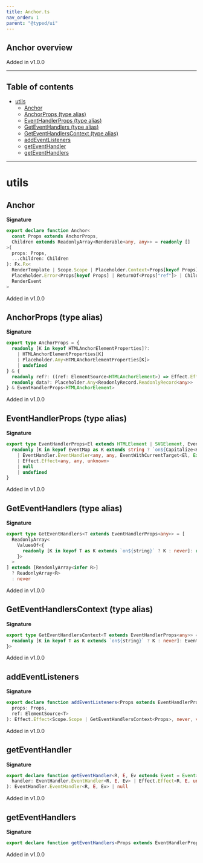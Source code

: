 ```yaml
---
title: Anchor.ts
nav_order: 1
parent: "@typed/ui"
---
```


## Anchor overview

Added in v1.0.0

---

<h2 class="text-delta">Table of contents</h2>

- [utils](#utils)
  - [Anchor](#anchor)
  - [AnchorProps (type alias)](#anchorprops-type-alias)
  - [EventHandlerProps (type alias)](#eventhandlerprops-type-alias)
  - [GetEventHandlers (type alias)](#geteventhandlers-type-alias)
  - [GetEventHandlersContext (type alias)](#geteventhandlerscontext-type-alias)
  - [addEventListeners](#addeventlisteners)
  - [getEventHandler](#geteventhandler)
  - [getEventHandlers](#geteventhandlers)

---

# utils

## Anchor

**Signature**

```ts
export declare function Anchor<
  const Props extends AnchorProps,
  Children extends ReadonlyArray<Renderable<any, any>> = readonly []
>(
  props: Props,
  ...children: Children
): Fx.Fx<
  RenderTemplate | Scope.Scope | Placeholder.Context<Props[keyof Props] | ReturnOf<Props["ref"]> | Children[number]>,
  Placeholder.Error<Props[keyof Props] | ReturnOf<Props["ref"]> | Children[number]>,
  RenderEvent
>
```

Added in v1.0.0

## AnchorProps (type alias)

**Signature**

```ts
export type AnchorProps = {
  readonly [K in keyof HTMLAnchorElementProperties]?:
    | HTMLAnchorElementProperties[K]
    | Placeholder.Any<HTMLAnchorElementProperties[K]>
    | undefined
} & {
  readonly ref?: ((ref: ElementSource<HTMLAnchorElement>) => Effect.Effect<any, any, any>) | undefined
  readonly data?: Placeholder.Any<ReadonlyRecord.ReadonlyRecord<any>> | undefined
} & EventHandlerProps<HTMLAnchorElement>
```

Added in v1.0.0

## EventHandlerProps (type alias)

**Signature**

```ts
export type EventHandlerProps<El extends HTMLElement | SVGElement, EventMap extends {} = DefaultEventMap<El>> = {
  readonly [K in keyof EventMap as K extends string ? `on${Capitalize<K>}` : never]?:
    | EventHandler.EventHandler<any, any, EventWithCurrentTarget<El, Extract<EventMap[K], Event>>>
    | Effect.Effect<any, any, unknown>
    | null
    | undefined
}
```

Added in v1.0.0

## GetEventHandlers (type alias)

**Signature**

```ts
export type GetEventHandlers<T extends EventHandlerProps<any>> = [
  ReadonlyArray<
    ValuesOf<{
      readonly [K in keyof T as K extends `on${string}` ? K : never]: readonly [ToEventType<K>, GetEventHandler<T[K]>]
    }>
  >
] extends [ReadonlyArray<infer R>]
  ? ReadonlyArray<R>
  : never
```

Added in v1.0.0

## GetEventHandlersContext (type alias)

**Signature**

```ts
export type GetEventHandlersContext<T extends EventHandlerProps<any>> = ValuesOf<{
  readonly [K in keyof T as K extends `on${string}` ? K : never]: EventHandler.Context<GetEventHandler<T[K]>>
}>
```

Added in v1.0.0

## addEventListeners

**Signature**

```ts
export declare function addEventListeners<Props extends EventHandlerProps<any>, T extends Rendered>(
  props: Props,
  ref: ElementSource<T>
): Effect.Effect<Scope.Scope | GetEventHandlersContext<Props>, never, void>
```

Added in v1.0.0

## getEventHandler

**Signature**

```ts
export declare function getEventHandler<R, E, Ev extends Event = Event>(
  handler: EventHandler.EventHandler<R, E, Ev> | Effect.Effect<R, E, unknown> | null | undefined
): EventHandler.EventHandler<R, E, Ev> | null
```

Added in v1.0.0

## getEventHandlers

**Signature**

```ts
export declare function getEventHandlers<Props extends EventHandlerProps<any>>(props: Props)
```

Added in v1.0.0
